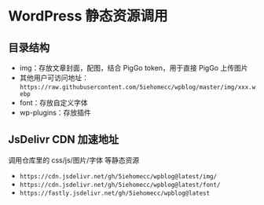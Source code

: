 # WordPress 静态资源调用

## 目录结构
- img：存放文章封面，配图，结合 PigGo token，用于直接 PigGo 上传图片
 - 其他用户可访问地址：`https://raw.githubusercontent.com/5iehomecc/wpblog/master/img/xxx.webp`
- font：存放自定义字体
- wp-plugins：存放插件

## JsDelivr CDN 加速地址
调用仓库里的 css/js/图片/字体 等静态资源
- `https://cdn.jsdelivr.net/gh/5iehomecc/wpblog@latest/img/`
- `https://cdn.jsdelivr.net/gh/5iehomecc/wpblog@latest/font/`
- `https://fastly.jsdelivr.net/gh/5iehomecc/wpblog@latest`
